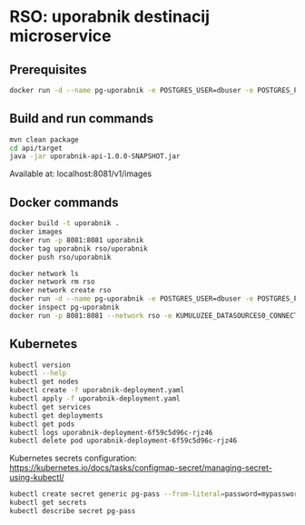 # RSO: uporabnik destinacij microservice

## Prerequisites

```bash
docker run -d --name pg-uporabnik -e POSTGRES_USER=dbuser -e POSTGRES_PASSWORD=postgres -e POSTGRES_DB=uporabnik -p 5433:5432 postgres:13
```

## Build and run commands
```bash
mvn clean package
cd api/target
java -jar uporabnik-api-1.0.0-SNAPSHOT.jar
```
Available at: localhost:8081/v1/images

## Docker commands
```bash
docker build -t uporabnik .   
docker images
docker run -p 8081:8081 uporabnik    
docker tag uporabnik rso/uporabnik   
docker push rso/uporabnik  
```
```bash
docker network ls  
docker network rm rso
docker network create rso
docker run -d --name pg-uporabnik -e POSTGRES_USER=dbuser -e POSTGRES_PASSWORD=postgres -e POSTGRES_DB=uporabnik -p 5433:5433 --network rso postgres:13
docker inspect pg-uporabnik
docker run -p 8081:8081 --network rso -e KUMULUZEE_DATASOURCES0_CONNECTIONURL=jdbc:postgresql://pg-uporabnik:5433/uporabnik rso/uporabnik
```

## Kubernetes
```bash
kubectl version
kubectl --help
kubectl get nodes
kubectl create -f uporabnik-deployment.yaml 
kubectl apply -f uporabnik-deployment.yaml 
kubectl get services 
kubectl get deployments
kubectl get pods
kubectl logs uporabnik-deployment-6f59c5d96c-rjz46
kubectl delete pod uporabnik-deployment-6f59c5d96c-rjz46
```

Kubernetes secrets configuration: https://kubernetes.io/docs/tasks/configmap-secret/managing-secret-using-kubectl/

```bash
kubectl create secret generic pg-pass --from-literal=password=mypassword
kubectl get secrets
kubectl describe secret pg-pass
```


